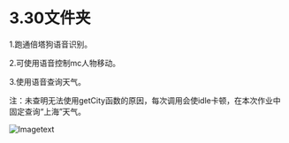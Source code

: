 # 3.30文件夹
1.跑通倍塔狗语音识别。

2.可使用语音控制mc人物移动。

3.使用语音查询天气。

注：未查明无法使用getCity函数的原因，每次调用会使idle卡顿，在本次作业中固定查询“上海”天气。

![Imagetext](https://github.com/shiep18/EIS2020/blob/master/students/Tian%20Haodong/3.30/%E6%B8%A9%E5%BA%A6%E6%9F%B1.png)

